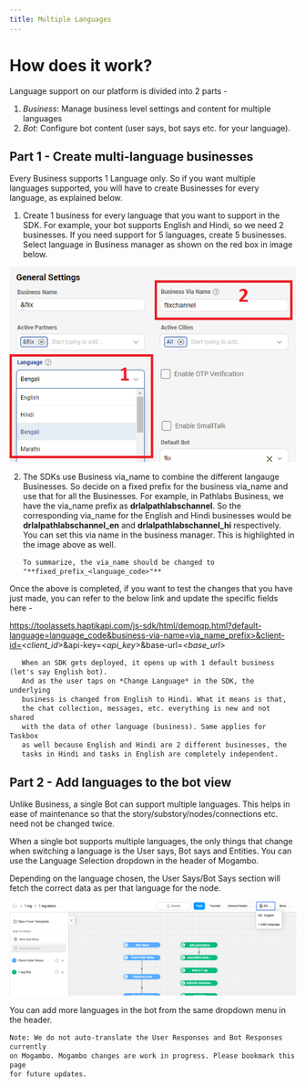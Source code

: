 ```yaml
---
title: Multiple Languages
---
```


# How does it work?

Language support on our platform is divided into 2 parts -
1. *Business*: Manage business level settings and content for multiple languages  
2. *Bot*: Configure bot content (user says, bot says etc. for your language). 

## Part 1 - Create multi-language businesses

Every Business supports 1 Language only. So if you want multiple languages supported, you will have to create Businesses for every language, as explained below.

1. Create 1 business for every language that you want to support in the SDK. For example, your bot supports English and Hindi, so we need 2 businesses. If you need support for 5 languages, create 5 businesses. Select language in Business manager as shown on the red box in image below. 

![Language selection on business manager](/assets/language_selection.png)

2. The SDKs use Business via_name to combine the different langauge Businesses. So decide on a fixed prefix for the business via_name and use that for all the Businesses. For example, in Pathlabs Business, we have the via_name prefix as **drlalpathlabschannel**. So the corresponding via_name for the English and Hindi businesses would be **drlalpathlabschannel_en** and **drlalpathlabschannel_hi** respectively. You can set this via name in the business manager. This is highlighted in the image above as well.

       To summarize, the via_name should be changed to "**fixed_prefix_<language_code>"** 

Once the above is completed, if you want to test the changes that you have just made, you can refer to the below link and update the specific fields here -

https://toolassets.haptikapi.com/js-sdk/html/demoqp.html?default-language=language_code&business-via-name=via_name_prefix>&client-id=<*client_id*>&api-key=<*api_key*>&base-url=<*base_url*>

       When an SDK gets deployed, it opens up with 1 default business (let's say English bot). 
       And as the user taps on *Change Language* in the SDK, the underlying 
       business is changed from English to Hindi. What it means is that, 
       the chat collection, messages, etc. everything is new and not shared 
       with the data of other language (business). Same applies for Taskbox 
       as well because English and Hindi are 2 different businesses, the 
       tasks in Hindi and tasks in English are completely independent.


## Part 2 - Add languages to the bot view

Unlike Business, a single Bot can support multiple languages. This helps in ease of maintenance so that the story/substory/nodes/connections etc. need not be changed twice.

When a single bot supports multiple languages, the only things that change when switching a language is the User says, Bot says and Entities. You can use the Language Selection dropdown in the header of Mogambo.

Depending on the language chosen, the User Says/Bot Says section will fetch the correct data as per that language for the node. 

![Language selection on Mogambo](/assets/language-change.png)

You can add more languages in the bot from the same dropdown menu in the header.

    Note: We do not auto-translate the User Responses and Bot Responses currently 
    on Mogambo. Mogambo changes are work in progress. Please bookmark this page 
    for future updates. 
